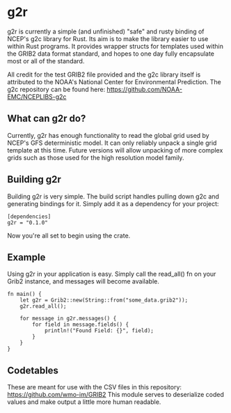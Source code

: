 
g2r
==============
g2r is currently a simple (and unfinished) "safe" and rusty binding of NCEP's g2c library for Rust. Its aim is to make the library easier to use within Rust programs. It provides wrapper structs for templates used within the GRIB2 data format standard, and hopes to one day fully encapsulate most or all of the standard. 

All credit for the test GRIB2 file provided and the g2c library itself is attributed to the NOAA's National Center for Environmental Prediction.
The g2c repository can be found here: https://github.com/NOAA-EMC/NCEPLIBS-g2c

What can g2r do?
--------------
Currently, g2r has enough functionality to read the global grid used by NCEP's GFS deterministic model. It can only reliably unpack a single grid template at this time.
Future versions will allow unpacking of more complex grids such as those used for the high resolution model family.



Building g2r
--------------
Building g2r is very simple. The build script handles pulling down g2c and generating bindings for it.
Simply add it as a dependency for your project:
```
[dependencies]
g2r = "0.1.0"
```
Now you're all set to begin using the crate.

Example
-------------
Using g2r in your application is easy. Simply call the read_all() fn on your Grib2 instance, and messages will become available.
```
fn main() {
    let g2r = Grib2::new(String::from("some_data.grib2"));
    g2r.read_all();

    for message in g2r.messages() {
        for field in message.fields() {
            println!("Found Field: {}", field);
        }
    }
}
```

Codetables
-------------
These are meant for use with the CSV files in this repository: https://github.com/wmo-im/GRIB2 This module serves to deserialize coded values and make output a little more human readable.
